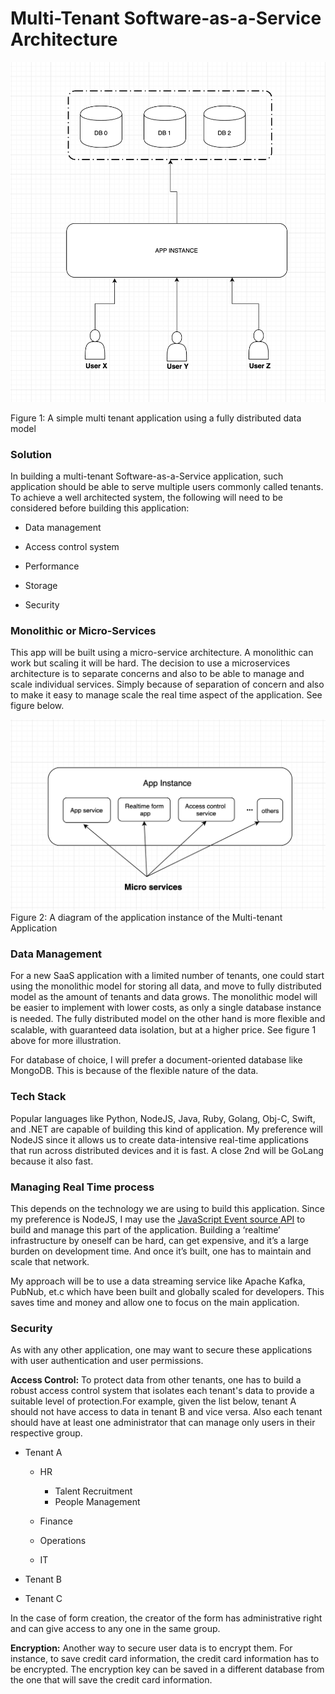 # Multi-Tenant Software-as-a-Service Architecture

![](./figure-1.png)

Figure 1: A simple multi tenant application using a fully distributed data model


### Solution

In building a multi-tenant Software-as-a-Service application, such application should be able to serve multiple users commonly called tenants. To achieve a well architected system, the following will need to be considered before building this application:

- Data management

- Access control system 

- Performance 

- Storage 

- Security 
  

### Monolithic or Micro-Services

This app will be built using a micro-service architecture. A monolithic can work but scaling it will be hard. The decision to use a microservices architecture is to separate concerns and also to be able to manage and scale individual services. Simply because of separation of concern and also to make it easy to manage scale the real time aspect of the application. See figure below.

![](./figure-2.png)
Figure 2: A diagram of the application instance of the Multi-tenant Application


### Data Management

For a new SaaS application with a limited number of tenants, one could start using the monolithic model for storing all data, and move to fully distributed model as the amount of tenants and data grows. The monolithic model will be easier to implement with lower costs, as only a single database instance is needed. The fully distributed model on the other hand is more ﬂexible and scalable, with guaranteed data isolation, but at a higher price. See figure 1 above for more illustration.

For database of choice, I will prefer a document-oriented database like MongoDB. This is because of the flexible nature of the data. 
  

### Tech Stack

Popular languages like Python, NodeJS, Java, Ruby, Golang, Obj-C, Swift, and .NET are capable of building this kind of application. My preference will NodeJS since it allows us to create data-intensive real-time applications that run across distributed devices and it is fast. A close 2nd will be GoLang because it also fast.


### Managing Real Time process

This depends on the technology we are using to build this application. Since my preference is NodeJS, I may use the [JavaScript Event source API](https://developer.mozilla.org/en/docs/Web/API/EventSource) to build and manage this part of the application. Building a ‘realtime’ infrastructure by oneself can be hard, can get expensive, and it’s a large burden on development time. And once it’s built, one has to maintain and scale that network.

My approach will be to use a data streaming service like Apache Kafka, PubNub, et.c which have been built and globally scaled for developers. This saves time and money and allow one to focus on the main application.


### Security

As with any other application, one may want to secure these applications with user authentication and user permissions.

**Access Control:** To protect data from other tenants, one has to build a robust access control system that isolates each tenant's data to provide a suitable level of protection.For example, given the list below, tenant A should not have access to data in tenant B and vice versa. Also each tenant should have at least one administrator that can manage only users in their respective group.

- Tenant A 
    - HR 
        - Talent Recruitment 
        - People Management 

    - Finance 
    - Operations 
    - IT 

- Tenant B 
- Tenant C 
  

In the case of form creation, the creator of the form has administrative right and can give access to any one in the same group.

**Encryption:** Another way to secure user data is to encrypt them. For instance, to save credit card information, the credit card information has to be encrypted. The encryption key can be saved in a different database from the one that will save the credit card information.